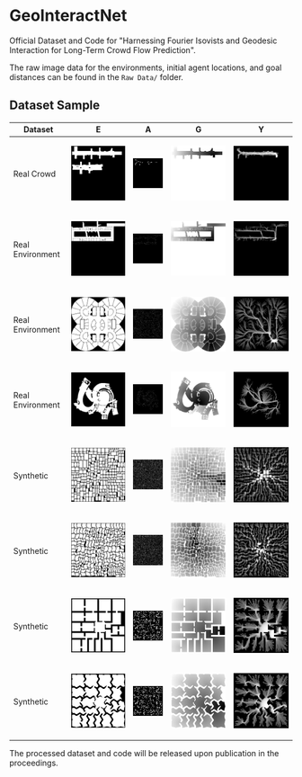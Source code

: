 # GeoInteractNet
Official Dataset and Code for "Harnessing Fourier Isovists and Geodesic Interaction for Long-Term Crowd Flow Prediction".

The raw image data for the environments, initial agent locations, and goal distances can be found in the `Raw Data/` folder.

## Dataset Sample
| Dataset | E | A | G | Y |
|---|---|---|---|---|
| Real Crowd | <p align="center"><img src="Raw Data/Real Crowd Dataset/E/0.png" width="100%" alt="" /></p> | <p align="center"><img src="Raw Data/Real Crowd Dataset/A/0.png" width="100%" alt="" /></p> | <p align="center"><img src="Raw Data/Real Crowd Dataset/G/0.png" width="100%" alt="" /></p> | <p align="center"><img src="Raw Data/Real Crowd Dataset/Y/0.png" width="100%" alt="" /></p> |
| Real Environment | <p align="center"><img src="Raw Data/Real Environment Dataset/E/0.png" width="100%" alt="" /></p> | <p align="center"><img src="Raw Data/Real Environment Dataset/A/0.png" width="100%" alt="" /></p> | <p align="center"><img src="Raw Data/Real Environment Dataset/G/0.png" width="100%" alt="" /></p> | <p align="center"><img src="Raw Data/Real Environment Dataset/Y/0.png" width="100%" alt="" /></p> |
| Real Environment | <p align="center"><img src="Raw Data/Real Environment Dataset/E/100.png" width="100%" alt="" /></p> | <p align="center"><img src="Raw Data/Real Environment Dataset/A/100.png" width="100%" alt="" /></p> | <p align="center"><img src="Raw Data/Real Environment Dataset/G/100.png" width="100%" alt="" /></p> | <p align="center"><img src="Raw Data/Real Environment Dataset/Y/100.png" width="100%" alt="" /></p> |
| Real Environment | <p align="center"><img src="Raw Data/Real Environment Dataset/E/200.png" width="100%" alt="" /></p> | <p align="center"><img src="Raw Data/Real Environment Dataset/A/200.png" width="100%" alt="" /></p> | <p align="center"><img src="Raw Data/Real Environment Dataset/G/200.png" width="100%" alt="" /></p> | <p align="center"><img src="Raw Data/Real Environment Dataset/Y/200.png" width="100%" alt="" /></p> |
| Synthetic | <p align="center"><img src="Raw Data/Synthetic Dataset/Large Environment, Axis-Aligned Geometry, Dense Crowds/E/0.png" width="100%" alt="" /></p> | <p align="center"><img src="Raw Data/Synthetic Dataset/Large Environment, Axis-Aligned Geometry, Dense Crowds/A/0.png" width="100%" alt="" /></p> | <p align="center"><img src="Raw Data/Synthetic Dataset/Large Environment, Axis-Aligned Geometry, Dense Crowds/G/0.png" width="100%" alt="" /></p> | <p align="center"><img src="Raw Data/Synthetic Dataset/Large Environment, Axis-Aligned Geometry, Dense Crowds/Y/0.png" width="100%" alt="" /></p> |
| Synthetic | <p align="center"><img src="Raw Data/Synthetic Dataset/Large Environment, Complex Geometry, Dense Crowds/E/0.png" width="100%" alt="" /></p> | <p align="center"><img src="Raw Data/Synthetic Dataset/Large Environment, Complex Geometry, Dense Crowds/A/0.png" width="100%" alt="" /></p> | <p align="center"><img src="Raw Data/Synthetic Dataset/Large Environment, Complex Geometry, Dense Crowds/G/0.png" width="100%" alt="" /></p> | <p align="center"><img src="Raw Data/Synthetic Dataset/Large Environment, Complex Geometry, Dense Crowds/Y/0.png" width="100%" alt="" /></p> |
| Synthetic | <p align="center"><img src="Raw Data/Synthetic Dataset/Small Environment, Axis-Aligned Geometry, Dense Crowds/E/0.png" width="100%" alt="" /></p> | <p align="center"><img src="Raw Data/Synthetic Dataset/Small Environment, Axis-Aligned Geometry, Dense Crowds/A/0.png" width="100%" alt="" /></p> | <p align="center"><img src="Raw Data/Synthetic Dataset/Small Environment, Axis-Aligned Geometry, Dense Crowds/G/0.png" width="100%" alt="" /></p> | <p align="center"><img src="Raw Data/Synthetic Dataset/Small Environment, Axis-Aligned Geometry, Dense Crowds/Y/0.png" width="100%" alt="" /></p> |
| Synthetic | <p align="center"><img src="Raw Data/Synthetic Dataset/Small Environment, Complex Geometry, Dense Crowds/E/0.png" width="100%" alt="" /></p> | <p align="center"><img src="Raw Data/Synthetic Dataset/Small Environment, Complex Geometry, Dense Crowds/A/0.png" width="100%" alt="" /></p> | <p align="center"><img src="Raw Data/Synthetic Dataset/Small Environment, Complex Geometry, Dense Crowds/G/0.png" width="100%" alt="" /></p> | <p align="center"><img src="Raw Data/Synthetic Dataset/Small Environment, Complex Geometry, Dense Crowds/Y/0.png" width="100%" alt="" /></p> |

The processed dataset and code will be released upon publication in the proceedings.
